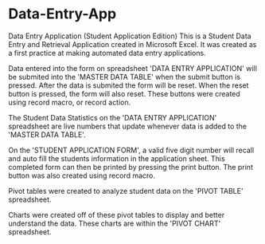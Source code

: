 # Data-Entry-App
Data Entry Application (Student Application Edition)
This is a Student Data Entry and Retrieval Application created in Microsoft Excel. 
It was created as a first practice at making automated data entry applications. 

Data entered into the form on spreadsheet 'DATA ENTRY APPLICATION' will be submited into the 'MASTER DATA TABLE' when the submit button is pressed. 
After the data is submited the form will be reset. When the reset button is pressed, the form will also reset. 
These buttons were created using record macro, or record action. 

The Student Data Statistics on the 'DATA ENTRY APPLICATION' spreadsheet are live numbers that update whenever data is added to the 'MASTER DATA TABLE'. 

On the 'STUDENT APPLICATION FORM', a valid five digit number will recall and auto fill the students information in the application sheet. 
This completed form can then be printed by pressing the print button. The print button was also created using record macro. 

Pivot tables were created to analyze student data on the 'PIVOT TABLE' spreadsheet.

Charts were created off of these pivot tables to display and better understand the data.
These charts are within the 'PIVOT CHART' spreadsheet.
